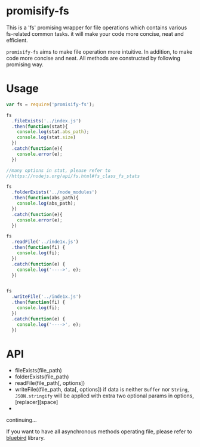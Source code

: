 # promisify-fs
This is a 'fs' promising wrapper for file operations which contains various fs-related common tasks. it will make your code more concise, neat and efficient.

`promisify-fs` aims to make file operation more intuitive. In addition, to make code more concise and neat. All methods are constructed by following promising way.

# Usage
```javascript
var fs = require('promisify-fs');

fs
  .fileExists('../index.js')
  .then(function(stat){
    console.log(stat.abs_path);
    console.log(stat.size)
  })
  .catch(function(e){
    console.error(e);
  })

//many options in stat, please refer to
//https://nodejs.org/api/fs.html#fs_class_fs_stats

fs
  .folderExists('../node_modules')
  .then(function(abs_path){
    console.log(abs_path);
  })
  .catch(function(e){
    console.error(e);
  })

fs
  .readFile('../inde1x.js')
  .then(function(fi) {
    console.log(fi);
  })
  .catch(function(e) {
    console.log('---->', e);
  })


fs
  .writeFile('../inde1x.js')
  .then(function(fi) {
    console.log(fi);
  })
  .catch(function(e) {
    console.log('---->', e);
  })


```

# API

* fileExists(file_path)
* folderExists(file_path)
* readFile(file_path[, options])
* writeFile((file_path, data[, options])
    if data is neither  `Buffer` nor `String`, `JSON.stringify` will be applied with extra two optional params in options,[replacer][space]
*

continuing...

If you want to have all asynchronous methods operating file, please refer to [bluebird](http://bluebirdjs.com/docs/api/promise.promisifyall.html) library.
